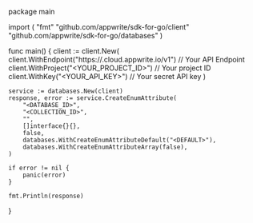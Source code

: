 package main

import (
    "fmt"
    "github.com/appwrite/sdk-for-go/client"
    "github.com/appwrite/sdk-for-go/databases"
)

func main() {
    client := client.New(
        client.WithEndpoint("https://<REGION>.cloud.appwrite.io/v1") // Your API Endpoint
        client.WithProject("<YOUR_PROJECT_ID>") // Your project ID
        client.WithKey("<YOUR_API_KEY>") // Your secret API key
    )

    service := databases.New(client)
    response, error := service.CreateEnumAttribute(
        "<DATABASE_ID>",
        "<COLLECTION_ID>",
        "",
        []interface{}{},
        false,
        databases.WithCreateEnumAttributeDefault("<DEFAULT>"),
        databases.WithCreateEnumAttributeArray(false),
    )

    if error != nil {
        panic(error)
    }

    fmt.Println(response)
}
